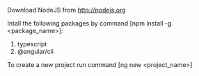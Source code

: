 Download NodeJS from http://nodejs.org

Intall the following packages by command [npm install -g \<package_name\>]:

  1. typescript
  2. @angular/cli
  
To create a new project run command [ng new \<project_name\>]
